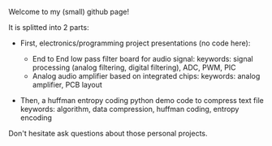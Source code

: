 Welcome to my (small) github page!

It is splitted into 2 parts:

- First, electronics/programming project presentations (no code here):
	- End to End low pass filter board for audio signal:
		keywords: signal processing (analog filtering, digital filtering), ADC, PWM, PIC
	- Analog audio amplifier based on integrated chips:
		keywords: analog amplifier, PCB layout

- Then, a huffman entropy coding python demo code to compress text file
		keywords: algorithm, data compression, huffman coding, entropy encoding


Don't hesitate ask questions about those personal projects.